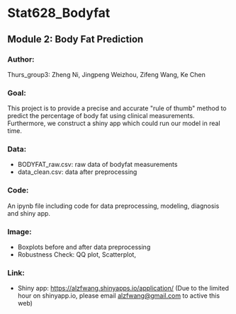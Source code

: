# Stat628_Bodyfat
## Module 2: Body Fat Prediction 

### Author: 
Thurs_group3: Zheng Ni, Jingpeng Weizhou, Zifeng Wang, Ke Chen

### Goal:
This project is to provide a precise and accurate "rule of thumb" method to predict the percentage of body fat using clinical measurements. Furthermore, we construct a shiny app which could run our model in real time.

### Data:
- BODYFAT_raw.csv: raw data of bodyfat measurements
- data_clean.csv: data after preprocessing

### Code:
An ipynb file including code for data preprocessing, modeling, diagnosis and shiny app.

### Image:
- Boxplots before and after data preprocessing
- Robustness Check: QQ plot, Scatterplot, 

### Link:
- Shiny app: https://alzfwang.shinyapps.io/application/
(Due to the limited hour on shinyapp.io, please email alzfwang@gmail.com to active this web)
